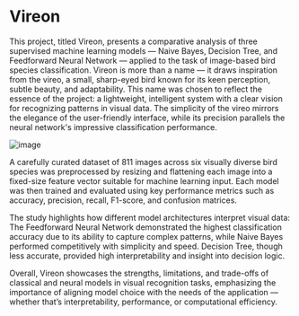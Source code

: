 # Vireon
 
This project, titled Vireon, presents a comparative analysis of three supervised machine learning models — Naive Bayes, Decision Tree, and Feedforward Neural Network — applied to the task of image-based bird species classification. Vireon is more than a name — it draws inspiration from the vireo, a small, sharp-eyed bird known for its keen perception, subtle beauty, and adaptability. This name was chosen to reflect the essence of the project: a lightweight, intelligent system with a clear vision for recognizing patterns in visual data. The simplicity of the vireo mirrors the elegance of the user-friendly interface, while its precision parallels the neural network's impressive classification performance.

![image](https://github.com/user-attachments/assets/1506d4f5-3a4e-4d7f-99ad-66eb84baaadc)

A carefully curated dataset of 811 images across six visually diverse bird species was preprocessed by resizing and flattening each image into a fixed-size feature vector suitable for machine learning input. Each model was then trained and evaluated using key performance metrics such as accuracy, precision, recall, F1-score, and confusion matrices.

The study highlights how different model architectures interpret visual data: The Feedforward Neural Network demonstrated the highest classification accuracy due to its ability to capture complex patterns, while Naive Bayes performed competitively with simplicity and speed. Decision Tree, though less accurate, provided high interpretability and insight into decision logic.

Overall, Vireon showcases the strengths, limitations, and trade-offs of classical and neural models in visual recognition tasks, emphasizing the importance of aligning model choice with the needs of the application — whether that’s interpretability, performance, or computational efficiency.

